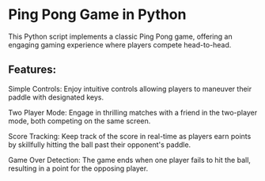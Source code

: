 # Ping Pong Game in Python

This Python script implements a classic Ping Pong game, offering an engaging gaming experience where players compete head-to-head.

## Features:

Simple Controls: Enjoy intuitive controls allowing players to maneuver their paddle with designated keys.

Two Player Mode: Engage in thrilling matches with a friend in the two-player mode, both competing on the same screen.

Score Tracking: Keep track of the score in real-time as players earn points by skillfully hitting the ball past their opponent's paddle.

Game Over Detection: The game ends when one player fails to hit the ball, resulting in a point for the opposing player. 
